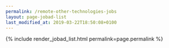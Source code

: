 ```yaml
---
permalink: /remote-other-technologies-jobs
layout: page-jobad-list
last_modified_at: 2019-03-22T18:50:08+0100
---
```

{% include render_jobad_list.html permalink=page.permalink %}
